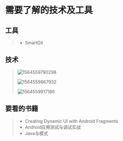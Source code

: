 # 需要了解的技术及工具

## 工具

> - SmartGit

## 技术

>  ![1564559790298](C:\Users\Abfahrt\Documents\MdNotes\images\Android技术学习1.png)
>
>  ![1564559867932](C:\Users\Abfahrt\Documents\MdNotes\images\Android技术学习2.png)
>
>  ![1564559917186](C:\Users\Abfahrt\Documents\MdNotes\images\Android技术学习3.png)

## 要看的书籍

> - Creating Dynamic UI with Android Fragments
> - Android应用测试与调试实战
> - Java与模式